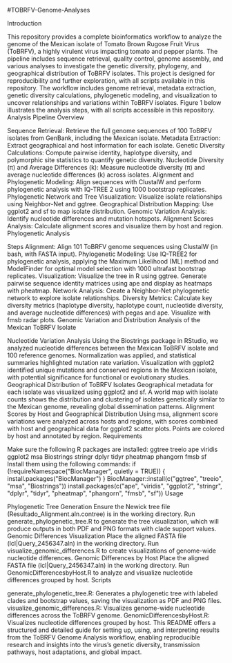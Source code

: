 #TOBRFV-Genome-Analyses

Introduction

This repository provides a complete bioinformatics workflow to analyze the genome of the Mexican isolate of Tomato Brown Rugose Fruit Virus (ToBRFV), a highly virulent virus impacting tomato and pepper plants. The pipeline includes sequence retrieval, quality control, genome assembly, and various analyses to investigate the genetic diversity, phylogeny, and geographical distribution of ToBRFV isolates. This project is designed for reproducibility and further exploration, with all scripts available in this repository.
The workflow includes genome retrieval, metadata extraction, genetic diversity calculations, phylogenetic modeling, and visualization to uncover relationships and variations within ToBRFV isolates.
Figure 1 below illustrates the analysis steps, with all scripts accessible in this repository.
Analysis Pipeline Overview

Sequence Retrieval: Retrieve the full genome sequences of 100 ToBRFV isolates from GenBank, including the Mexican isolate.
Metadata Extraction: Extract geographical and host information for each isolate.
Genetic Diversity Calculations: Compute pairwise identity, haplotype diversity, and polymorphic site statistics to quantify genetic diversity.
Nucleotide Diversity (π) and Average Differences (k): Measure nucleotide diversity (π) and average nucleotide differences (k) across isolates.
Alignment and Phylogenetic Modeling: Align sequences with ClustalW and perform phylogenetic analysis with IQ-TREE 2 using 1000 bootstrap replicates.
Phylogenetic Network and Tree Visualization: Visualize isolate relationships using Neighbor-Net and ggtree.
Geographical Distribution Mapping: Use ggplot2 and sf to map isolate distribution.
Genomic Variation Analysis: Identify nucleotide differences and mutation hotspots.
Alignment Scores Analysis: Calculate alignment scores and visualize them by host and region.
Phylogenetic Analysis

Steps
Alignment: Align 101 ToBRFV genome sequences using ClustalW (in bash, with FASTA input).
Phylogenetic Modeling: Use IQ-TREE2 for phylogenetic analysis, applying the Maximum Likelihood (ML) method and ModelFinder for optimal model selection with 1000 ultrafast bootstrap replicates.
Visualization: Visualize the tree in R using ggtree. Generate pairwise sequence identity matrices using ape and display as heatmaps with pheatmap.
Network Analysis: Create a Neighbor-Net phylogenetic network to explore isolate relationships.
Diversity Metrics: Calculate key diversity metrics (haplotype diversity, haplotype count, nucleotide diversity, and average nucleotide differences) with pegas and ape. Visualize with fmsb radar plots.
Genomic Variation and Distribution Analysis of the Mexican ToBRFV Isolate

Nucleotide Variation Analysis
Using the Biostrings package in RStudio, we analyzed nucleotide differences between the Mexican ToBRFV isolate and 100 reference genomes. Normalization was applied, and statistical summaries highlighted mutation rate variation. Visualization with ggplot2 identified unique mutations and conserved regions in the Mexican isolate, with potential significance for functional or evolutionary studies.
Geographical Distribution of ToBRFV Isolates
Geographical metadata for each isolate was visualized using ggplot2 and sf. A world map with isolate counts shows the distribution and clustering of isolates genetically similar to the Mexican genome, revealing global dissemination patterns.
Alignment Scores by Host and Geographical Distribution
Using msa, alignment score variations were analyzed across hosts and regions, with scores combined with host and geographical data for ggplot2 scatter plots. Points are colored by host and annotated by region.
Requirements

Make sure the following R packages are installed:
ggtree
treeio
ape
viridis
ggplot2
msa
Biostrings
stringr
dplyr
tidyr
pheatmap
phangorn
fmsb
sf
Install them using the following commands:
if (!requireNamespace("BiocManager", quietly = TRUE)) {
  install.packages("BiocManager")
}
BiocManager::install(c("ggtree", "treeio", "msa", "Biostrings"))
install.packages(c("ape", "viridis", "ggplot2", "stringr", "dplyr", "tidyr", "pheatmap", "phangorn", "fmsb", "sf"))
Usage

Phylogenetic Tree Generation
Ensure the Newick tree file (Resultado_Alignment.aln.contree) is in the working directory.
Run generate_phylogenetic_tree.R to generate the tree visualization, which will produce outputs in both PDF and PNG formats with clade support values.
Genomic Differences Visualization
Place the aligned FASTA file (lcl|Query_2456347.aln) in the working directory.
Run visualize_genomic_differences.R to create visualizations of genome-wide nucleotide differences.
Genomic Differences by Host
Place the aligned FASTA file (lcl|Query_2456347.aln) in the working directory.
Run GenomicDifferencesbyHost.R to analyze and visualize nucleotide differences grouped by host.
Scripts

generate_phylogenetic_tree.R: Generates a phylogenetic tree with labeled clades and bootstrap values, saving the visualization as PDF and PNG files.
visualize_genomic_differences.R: Visualizes genome-wide nucleotide differences across the ToBRFV genome.
GenomicDifferencesbyHost.R: Visualizes nucleotide differences grouped by host.
This README offers a structured and detailed guide for setting up, using, and interpreting results from the ToBRFV Genome Analysis workflow, enabling reproducible research and insights into the virus’s genetic diversity, transmission pathways, host adaptations, and global impact.
